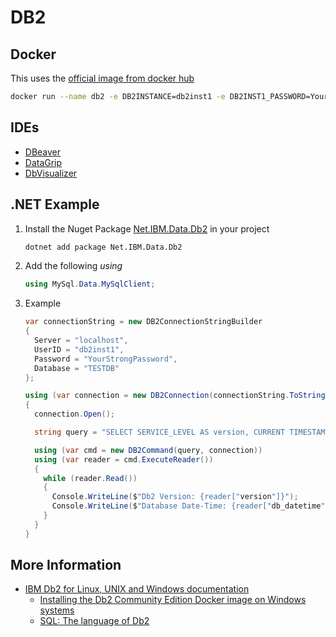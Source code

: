 # DB2

## Docker

This uses the [official image from docker hub](https://hub.docker.com/_/mysql)

```sh
docker run --name db2 -e DB2INSTANCE=db2inst1 -e DB2INST1_PASSWORD=YourStrongPassword -e DBNAME=TESTDB -e LICENSE=accept -e PERSISTENT_HOME=false -p 50000:50000 -d --privileged=true --restart=always icr.io/db2_community/db2
```

## IDEs

- [DBeaver](https://dbeaver.io/)
- [DataGrip](https://www.jetbrains.com/datagrip/)
- [DbVisualizer](https://www.dbvis.com)

## .NET Example

1. Install the Nuget Package [Net.IBM.Data.Db2](https://www.nuget.org/packages/Net.IBM.Data.Db2) in your project

   ```sh
   dotnet add package Net.IBM.Data.Db2
   ```

2. Add the following _using_

   ```cs
   using MySql.Data.MySqlClient;
   ```

3. Example

   ```cs
   var connectionString = new DB2ConnectionStringBuilder
   {
     Server = "localhost",
     UserID = "db2inst1",
     Password = "YourStrongPassword",
     Database = "TESTDB"
   };

   using (var connection = new DB2Connection(connectionString.ToString()))
   {
     connection.Open();

     string query = "SELECT SERVICE_LEVEL AS version, CURRENT TIMESTAMP AS db_datetime FROM SYSIBMADM.ENV_INST_INFO;";

     using (var cmd = new DB2Command(query, connection))
     using (var reader = cmd.ExecuteReader())
     {
       while (reader.Read())
       {
         Console.WriteLine($"Db2 Version: {reader["version"]}");
         Console.WriteLine($"Database Date-Time: {reader["db_datetime"]}");
       }
     }
   }
   ```

## More Information

- [IBM Db2 for Linux, UNIX and Windows documentation](https://www.ibm.com/docs/en/db2)
  - [Installing the Db2 Community Edition Docker image on Windows systems](https://www.ibm.com/docs/en/db2/11.5.x?topic=system-windows)
  - [SQL: The language of Db2](https://www.ibm.com/docs/en/db2-for-zos/12.0.0?topic=db2-sql)
